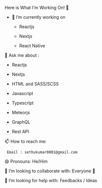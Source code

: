 Here is What I'm Working On! 👋

- 🔭 I’m currently working on

    - Reactjs
    
    - Nextjs
    
    - React Native


💬 Ask me about :
 
   - Reactjs
   
   - Nextjs

   - HTML and SASS/SCSS
   
   - Javascript
 
   - Typescript
   
   - Meteorjs 
   
   - GraphQL
   
   - Rest API
    
 📫 How to reach me: 
 
     Email : sethukumar0001@gmail.com
     
 😄 Pronouns: He/Him

 👯 I’m looking to collaborate with: Everyone 🤗

 🤔 I’m looking for help with: Feedbacks / Ideas
